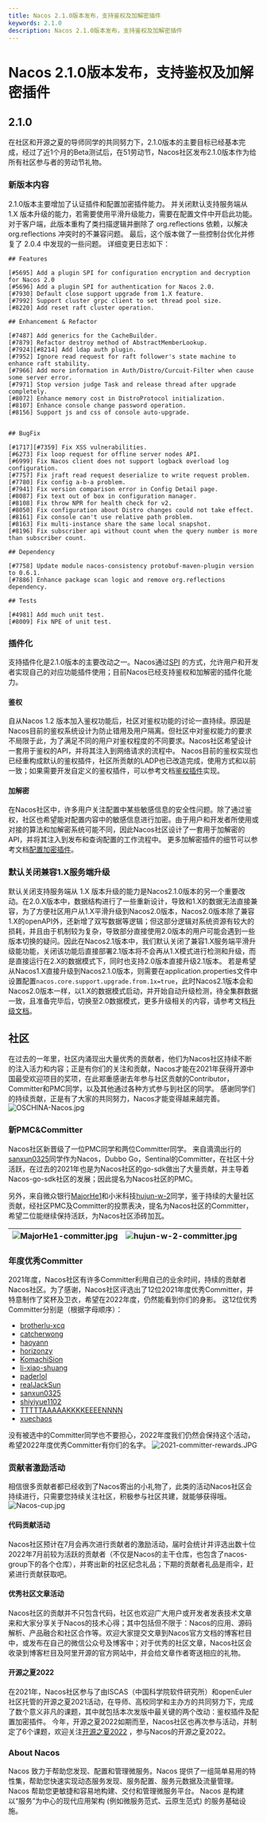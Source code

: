 ```yaml
---
title: Nacos 2.1.0版本发布，支持鉴权及加解密插件
keywords: 2.1.0
description: Nacos 2.1.0版本发布，支持鉴权及加解密插件
---
```

# Nacos 2.1.0版本发布，支持鉴权及加解密插件
## 2.1.0
在社区和开源之夏的导师同学的共同努力下，2.1.0版本的主要目标已经基本完成，经过了近1个月的Beta测试后，在51劳动节，Nacos社区发布2.1.0版本作为给所有社区参与者的劳动节礼物。
### 新版本内容
2.1.0版本主要增加了认证插件和配置加密插件能力。 并关闭默认支持服务端从 1.X 版本升级的能力，若需要使用平滑升级能力，需要在配置文件中开启此功能。
对于客户端，此版本重构了类扫描逻辑并删除了 org.reflections 依赖，以解决 org.reflections 冲突时的不兼容问题。
最后，这个版本做了一些控制台优化并修复了 2.0.4 中发现的一些问题。
详细变更日志如下：
```
## Features

[#5695] Add a plugin SPI for configuration encryption and decryption for Nacos 2.0
[#5696] Add a plugin SPI for authentication for Nacos 2.0.
[#7930] Default close support upgrade from 1.X feature.
[#7992] Support cluster grpc client to set thread pool size.
[#8220] Add reset raft cluster operation.

## Enhancement & Refactor

[#7487] Add generics for the CacheBuilder.
[#7879] Refactor destroy method of AbstractMemberLookup.
[#7924][#8214] Add ldap auth plugin.
[#7952] Ignore read request for raft follower's state machine to enhance raft stability.
[#7966] Add more information in Auth/Distro/Curcuit-Filter when cause some server error.
[#7971] Stop version judge Task and release thread after upgrade completely.
[#8072] Enhance memory cost in DistroProtocol initialization.
[#8107] Enhance console change password operation.
[#8156] Support js and css of console auto-upgrade. 


## BugFix

[#1717][#7359] Fix XSS vulnerabilities.
[#6273] Fix loop request for offline server nodes API.
[#6999] Fix Nacos client does not support logback overload log configuration.
[#7757] Fix jraft read request deserialize to write request problem. 
[#7780] Fix config a-b-a problem.
[#7941] Fix version comparison error in Config Detail page.
[#8087] Fix text out of box in configuration manager.
[#8108] Fix throw NPR for health check for v2.
[#8050] Fix configuration about Distro changes could not take effect.
[#8161] Fix console can't use relative path problem.
[#8163] Fix multi-instance share the same local snapshot.
[#8196] Fix subscriber api without count when the query number is more than subscriber count.

## Dependency

[#7758] Update module nacos-consistency protobuf-maven-plugin version to 0.6.1.
[#7886] Enhance package scan logic and remove org.reflections dependency.

## Tests

[#4981] Add much unit test.
[#8009] Fix NPE of unit test. 
```
### 插件化
支持插件化是2.1.0版本的主要改动之一。Nacos通过[SPI](https://docs.oracle.com/javase/tutorial/sound/SPI-intro.html) 的方式，允许用户和开发者实现自己的对应功能插件使用；目前Nacos已经支持鉴权和加解密的插件化能力。
#### 鉴权
自从Nacos 1.2 版本加入鉴权功能后，社区对鉴权功能的讨论一直持续。原因是Nacos目前的鉴权系统设计为防止错用及用户隔离。但社区中对鉴权能力的要求不局限于此，为了满足不同的用户对鉴权程度的不同要求。Nacos社区希望设计一套用于鉴权的API，并将其注入到网络请求的流程中。 
Nacos目前的鉴权实现也已经重构成默认的鉴权插件，社区所贡献的LADP也已改造完成，使用方式和以前一致；如果需要开发自定义的鉴权插件，可以参考文档[鉴权插件](https://nacos.io/zh-cn/docs/auth-plugin.html)实现。
#### 加解密
在Nacos社区中，许多用户关注配置中某些敏感信息的安全性问题。除了通过鉴权，社区也希望能对配置内容中的敏感信息进行加密。由于用户和开发者所使用或对接的算法和加解密系统可能不同，因此Nacos社区设计了一套用于加解密的API，并将其注入到发布和查询配置的工作流程中。 更多加解密插件的细节可以参考文档[配置加密插件](https://nacos.io/zh-cn/docs/config-encryption.html)。
### 默认关闭兼容1.X服务端升级
默认关闭支持服务端从 1.X 版本升级的能力是Nacos2.1.0版本的另一个重要改动。在2.0.X版本中，数据结构进行了一些重新设计，导致和1.X的数据无法直接兼容，为了方便社区用户从1.X平滑升级到Nacos2.0版本，Nacos2.0版本除了兼容1.X的openAPI外，还新增了双写数据等逻辑；但这部分逻辑对系统资源有较大的损耗，并且由于机制较为复杂，导致部分直接使用2.0版本的用户可能会遇到一些版本切换的疑问。因此在Nacos2.1版本中，我们默认关闭了兼容1.X服务端平滑升级能功能，关闭该功能后直接部署2.1版本将不会再从1.X模式进行检测和升级，而是直接运行在2.X的数据模式下，同时也支持2.0版本直接升级2.1版本。
若是希望从Nacos1.X直接升级到Nacos2.1.0版本，则需要在application.properties文件中设置配置`nacos.core.support.upgrade.from.1x=true`，此时Nacos2.1版本会和Nacos2.0版本一样，以1.X的数据模式启动，并开始自动升级检测，待全集群数据一致，且准备完毕后，切换至2.0数据模式，更多升级相关的内容，请参考文档[升级文档](https://nacos.io/zh-cn/docs/2.0.0-upgrading.html)。
## 社区
在过去的一年里，社区内涌现出大量优秀的贡献者，他们为Nacos社区持续不断的注入活力和内容；正是有你们的关注和贡献，Nacos才能在2021年获得开源中国最受欢迎项目的奖项，在此郑重感谢去年参与社区贡献的Contributor，Committer和PMC同学，以及其他通过各种方式参与到社区的同学。
感谢同学们的持续贡献，正是有了大家的共同努力，Nacos才能变得越来越完善。
![OSCHINA-Nacos.jpg](/img/blog/2_1_0-release/OSCHINA-Nacos.jpg)
### 新PMC&Committer
Nacos社区新晋级了一位PMC同学和两位Committer同学。
来自滴滴出行的[sanxun0325](https://github.com/sanxun0325)同学作为Nacos，Dubbo Go，Sentinal的Committer，在社区十分活跃，在过去的2021年也是为Nacos社区的go-sdk做出了大量贡献，并主导着Nacos-go-sdk社区的发展；因此提名为Nacos社区的PMC。

另外，来自微众银行[MajorHe1](https://github.com/MajorHe1)和小米科技[hujun-w-2](https://github.com/hujun-w-2)同学，鉴于持续的大量社区贡献，经社区PMC及Committer的投票表决，提名为Nacos社区的Committer，希望二位能继续保持活跃，为Nacos社区添砖加瓦。

| ![MajorHe1-committer.jpg](/img/blog/2_1_0-release/MajorHe1-committer.jpg) | ![hujun-w-2-committer.jpg](/img/blog/2_1_0-release/hujun-w-2-committer.jpg) |
| --- | --- |

### 年度优秀Committer
2021年度，Nacos社区有许多Committer利用自己的业余时间，持续的贡献者Nacos社区。为了感谢，Nacos社区评选出了12位2021年度优秀Committer，并特意制作了奖杯及卫衣，希望在2022年度，仍然能看到你们的身影。
这12位优秀Committer分别是（根据字母顺序）：
- [brotherlu-xcq](https://github.com/brotherlu-xcq)
- [catcherwong](https://github.com/catcherwong)
- [haoyann](https://github.com/haoyann)
- [horizonzy](https://github.com/horizonzy)
- [KomachiSion](https://github.com/KomachiSion)
- [li-xiao-shuang](https://github.com/li-xiao-shuang)
- [paderlol](https://github.com/paderlol)
- [realJackSun](https://github.com/realJackSun)
- [sanxun0325](https://github.com/sanxun0325)
- [shiyiyue1102](https://github.com/shiyiyue1102)
- [TTTTTAAAAAKKKKEEEENNNN](https://github.com/TTTTTAAAAAKKKKEEEENNNN)
- [xuechaos](https://github.com/xuechaos)

没有被选中的Committer同学也不要担心，2022年度我们仍然会保持这个活动，希望2022年度优秀Committer有你们的名字。
![2021-committer-rewards.JPG](/img/blog/2_1_0-release/2021-committer-rewards.JPG)
### 贡献者激励活动
相信很多贡献者都已经收到了Nacos寄出的小礼物了，此类的活动Nacos社区会持续进行，只需要您持续关注社区，积极参与社区共建，就能够获得哦。
![Nacos-cup.jpg](/img/blog/2_1_0-release/Nacos-cup.jpg)
#### 代码贡献活动
Nacos社区预计在7月会再次进行贡献者的激励活动，届时会统计并评选出数十位2022年7月前较为活跃的贡献者（不仅是Nacos的主干仓库，也包含了nacos-group下的各个仓库），并寄出新的社区纪念礼品；下期的贡献者礼品是雨伞，赶紧进行贡献获取吧。
#### 优秀社区文章活动
Nacos社区的贡献并不只包含代码，社区也欢迎广大用户或开发者发表技术文章来和大家分享关于Nacos的技术心得；其中包括但不限于：Nacos的应用、源码解析、产品融合和社区合作等。欢迎大家提交文章到Nacos官方文档的博客栏目中，或发布在自己的微信公众号及博客中；对于优秀的社区文章，Nacos社区会收录到博客栏目及阿里开源的官方网站中，并会给文章作者寄送相应的礼物。
#### 开源之夏2022
在2021年，Nacos社区参与了由ISCAS（中国科学院软件研究所）和openEuler社区托管的开源之夏2021活动，在导师、高校同学和主办方的共同努力下，完成了数个意义非凡的课题，其中就包括本次发版中最关键的两个改动：鉴权插件及配置加密插件。
今年，开源之夏2022如期而至，Nacos社区也再次参与活动，并制定了6个课题，欢迎关注[开源之夏2022](https://summer-ospp.ac.cn/nacos.io) ，参与Nacos的开源之夏2022。
### About Nacos
Nacos 致力于帮助您发现、配置和管理微服务。Nacos 提供了一组简单易用的特性集，帮助您快速实现动态服务发现、服务配置、服务元数据及流量管理。
Nacos 帮助您更敏捷和容易地构建、交付和管理微服务平台。 Nacos 是构建以“服务”为中心的现代应用架构 (例如微服务范式、云原生范式) 的服务基础设施。
